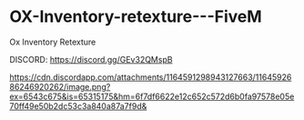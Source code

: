 # OX-Inventory-retexture---FiveM
Ox Inventory Retexture

DISCORD: https://discord.gg/GEv32QMspB

https://cdn.discordapp.com/attachments/1164591298943127663/1164592686246920262/image.png?ex=6543c675&is=65315175&hm=6f7df6622e12c652c572d6b0fa97578e05e70ff49e50b2dc53c3a840a87a7f9d&
